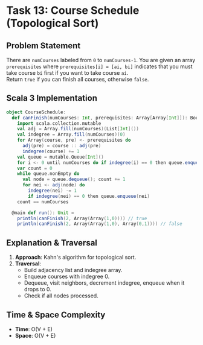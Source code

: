 # Task 13: Course Schedule (Topological Sort)

## Problem Statement
There are `numCourses` labeled from `0` to `numCourses-1`. You are given an array `prerequisites` where `prerequisites[i] = [ai, bi]` indicates that you must take course `bi` first if you want to take course `ai`.  
Return `true` if you can finish all courses, otherwise `false`.

## Scala 3 Implementation

```scala
object CourseSchedule:
  def canFinish(numCourses: Int, prerequisites: Array[Array[Int]]): Boolean =
    import scala.collection.mutable
    val adj = Array.fill(numCourses)(List[Int]())
    val indegree = Array.fill(numCourses)(0)
    for Array(course, pre) <- prerequisites do
      adj(pre) = course :: adj(pre)
      indegree(course) += 1
    val queue = mutable.Queue[Int]()
    for i <- 0 until numCourses do if indegree(i) == 0 then queue.enqueue(i)
    var count = 0
    while queue.nonEmpty do
      val node = queue.dequeue(); count += 1
      for nei <- adj(node) do
        indegree(nei) -= 1
        if indegree(nei) == 0 then queue.enqueue(nei)
    count == numCourses

  @main def run(): Unit =
    println(canFinish(2, Array(Array(1,0)))) // true
    println(canFinish(2, Array(Array(1,0), Array(0,1)))) // false
```

## Explanation & Traversal
1. **Approach**: Kahn's algorithm for topological sort.
2. **Traversal**:
   - Build adjacency list and indegree array.
   - Enqueue courses with indegree 0.
   - Dequeue, visit neighbors, decrement indegree, enqueue when it drops to 0.
   - Check if all nodes processed.

## Time & Space Complexity
- **Time**: O(V + E)  
- **Space**: O(V + E)
